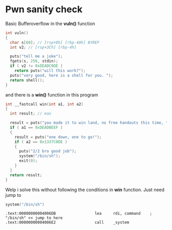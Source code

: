 # Pwn sanity check

Basic Bufferoverflow in the **vuln()** function

```c
int vuln()
{
  char s[60]; // [rsp+0h] [rbp-40h] BYREF
  int v2; // [rsp+3Ch] [rbp-4h]

  puts("tell me a joke");
  fgets(s, 256, stdin);
  if ( v2 != 0xDEADC0DE )
    return puts("will this work?");
  puts("very good, here is a shell for you. ");
  return shell();
}
```

and there is a **win()** function in this program

```c
int __fastcall win(int a1, int a2)
{
  int result; // eax

  result = puts("you made it to win land, no free handouts this time, try harder");
  if ( a1 == 0xDEADBEEF )
  {
    result = puts("one down, one to go!");
    if ( a2 == 0x1337C0DE )
    {
      puts("2/2 bro good job");
      system("/bin/sh");
      exit(0);
    }
  }
  return result;
}
```

Welp i solve this without following the conditions in **win** function.
Just need jump to 
```c
system("/bin/sh")
``` 
```
.text:00000000004006DB                 lea     rdi, command    ; "/bin/sh" << jump to here
.text:00000000004006E2                 call    _system
```
